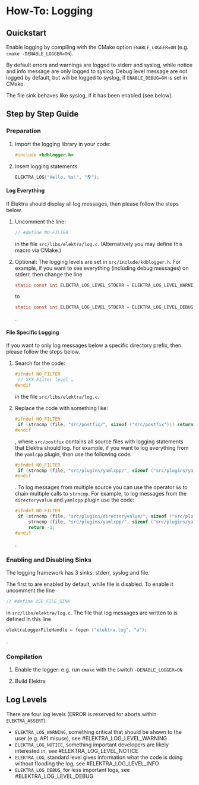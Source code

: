 # How-To: Logging

## Quickstart

Enable logging by compiling with the CMake option `ENABLE_LOGGER=ON` (e.g. `cmake -DENABLE_LOGGER=ON`).

By default errors and warnings are logged to stderr and syslog, while notice and info message are only logged to syslog.
Debug level message are not logged by default, but will be logged to syslog, if `ENABLE_DEBUG=ON` is set in CMake.

The file sink behaves like syslog, if it has been enabled (see below).

## Step by Step Guide

### Preparation

1. Import the logging library in your code:

   ```c
   #include <kdblogger.h>
   ```

2. Insert logging statements:

   ```c
   ELEKTRA_LOG("Hello, %s!", "🌎");
   ```

#### Log Everything

If Elektra should display all log messages, then please follow the steps below.

1. Uncomment the line:

   ```c
   // #define NO_FILTER
   ```

   in the file `src/libs/elektra/log.c`.
   (Alternatively you may define this macro via CMake.)

2. Optional: The logging levels are set in `src/include/kdblogger.h`. For example, if you want to see everything (including debug messages)
   on stderr, then change the line

   ```c
   static const int ELEKTRA_LOG_LEVEL_STDERR = ELEKTRA_LOG_LEVEL_WARNING;
   ```

   to

   ```c
   static const int ELEKTRA_LOG_LEVEL_STDERR = ELEKTRA_LOG_LEVEL_DEBUG;
   ```

   .

#### File Specific Logging

If you want to only log messages below a specific directory prefix, then please follow the steps below.

1. Search for the code:

   ```c
   #ifndef NO_FILTER
   	// XXX Filter level …
   #endif
   ```

   in the file `src/libs/elektra/log.c`.

2. Replace the code with something like:

   ```c
   #ifndef NO_FILTER
   	if (strncmp (file, "src/postfix/", sizeof ("src/postfix"))) return -1;
   #endif
   ```

   , where `src/postfix` contains all source files with logging statements that Elektra should log. For example, if you want to log everything from the `yamlcpp` plugin, then use the following code.

   ```c
   #ifndef NO_FILTER
   	if (strncmp (file, "src/plugins/yamlcpp/", sizeof ("src/plugins/yamlcpp"))) return -1;
   #endif
   ```

   . To log messages from multiple source you can use the operator `&&` to chain multiple calls to `strncmp`. For example, to log messages
   from the `directoryvalue` and `yamlcpp` plugin use the code:

   ```c
   #ifndef NO_FILTER
   	if (strncmp (file, "src/plugins/directoryvalue/", sizeof ("src/plugins/directoryvalue")) &&
   	    strncmp (file, "src/plugins/yamlcpp/", sizeof ("src/plugins/yamlcpp")))
   		return -1;
   #endif
   ```

   .

### Enabling and Disabling Sinks

The logging framework has 3 sinks: stderr, syslog and file.

The first to are enabled by default, while file is disabled. To enable it uncomment the line

```c
// #define USE_FILE_SINK
```

in `src/libs/elektra/log.c`. The file that log messages are written to is defined in this line

```c
elektraLoggerFileHandle = fopen ("elektra.log", "a");
```

.

### Compilation

1. Enable the logger: e.g. run `cmake` with the switch `-DENABLE_LOGGER=ON`

2. Build Elektra

## Log Levels

There are four log levels (ERROR is reserved for aborts within `ELEKTRA_ASSERT`):

- `ELEKTRA_LOG_WARNING`, something critical that should be shown to the user (e.g. API misuse), see #ELEKTRA_LOG_LEVEL_WARNING
- `ELEKTRA_LOG_NOTICE`, something important developers are likely interested in, see #ELEKTRA_LOG_LEVEL_NOTICE
- `ELEKTRA_LOG`, standard level gives information what the code is doing without flooding the log, see #ELEKTRA_LOG_LEVEL_INFO
- `ELEKTRA_LOG_DEBUG`, for less important logs, see #ELEKTRA_LOG_LEVEL_DEBUG
